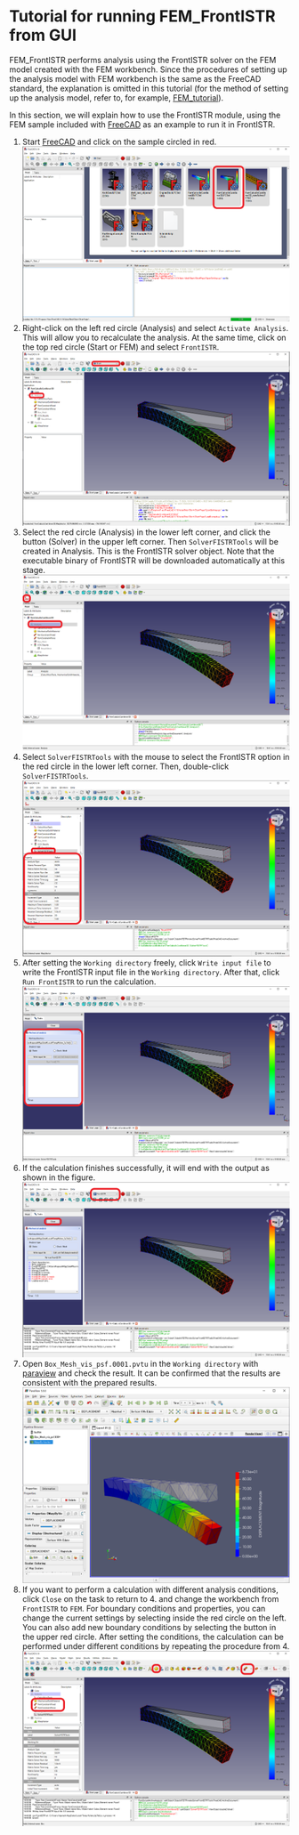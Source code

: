 # Tutorial for running FEM_FrontISTR from GUI

FEM_FrontISTR performs analysis using the FrontISTR solver on the FEM model created with the FEM workbench. Since the procedures of setting up the analysis model with FEM workbench is the same as the FreeCAD standard, the explanation is omitted in this tutorial (for the method of setting up the analysis model, refer to, for example, [FEM_tutorial](https://wiki.freecadweb.org/FEM_tutorial)).

In this section, we will explain how to use the FrontISTR module, using the FEM sample included with [FreeCAD](https://www.freecadweb.org/) as an example to run it in FrontISTR.

1. Start [FreeCAD](https://www.freecadweb.org/) and click on the sample circled in red.
![FreeCAD Start Screen](./images/1_FreeCAD_start.png) 
2. Right-click on the left red circle (Analysis) and select `Activate Analysis`. This will allow you to recalculate the analysis. At the same time, click on the top red circle (Start or FEM) and select `FrontISTR`.
![Analysis initial screen](./images/2_Cantilever_init.png)
3. Select the red circle (Analysis) in the lower left corner, and click the button (Solver) in the upper left corner. Then `SolverFISTRTools` will be created in Analysis. This is the FrontISTR solver object. Note that the executable binary of FrontISTR will be downloaded automatically at this stage.
![FrontISTR workbench selection](./images/3_FrontISTR_workbench.png) 
4. Select `SolverFISTRTools` with the mouse to select the FrontISTR option in the red circle in the lower left corner. Then, double-click `SolverFISTRTools`.
![FrontISTR options](./images/4_FrontISTR_option.png) 
5. After setting the `Working directory` freely, click `Write input file` to write the FrontISTR input file in the `Working directory`. After that, click `Run FrontISTR` to run the calculation. 
![FrontISTR run](./images/5_FrontISTR_run.png) 
6. If the calculation finishes successfully, it will end with the output as shown in the figure.
![FrontISTR result](./images/6_FrontISTR_result.png) 
7. Open `Box_Mesh_vis_psf.0001.pvtu` in the `Working directory` with [paraview](https://www.paraview.org/) and check the result. It can be confirmed that the results are consistent with the prepared results.
![FrontISTR result](./images/6b_FrontISTR_result.png) 
8. If you want to perform a calculation with different analysis conditions, click `Close` on the task to return to 4. and change the workbench from `FrontISTR` to `FEM`. For boundary conditions and properties, you can change the current settings by selecting inside the red circle on the left. You can also add new boundary conditions by selecting the button in the upper red circle. After setting the conditions, the calculation can be performed under different conditions by repeating the procedure from 4.
![other boundary conditions](./images/7_other_options.png)
